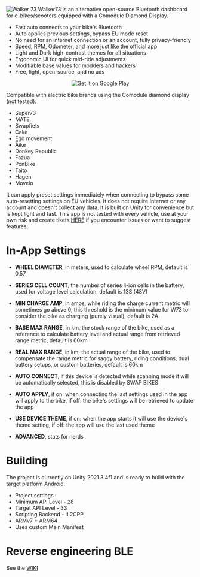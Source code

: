 ![Walker 73](https://github.com/AxelFougues/Walker73/blob/main/GithubGraphic.png?raw=true)
Walker73 is an alternative open-source Bluetooth dashboard for e-bikes/scooters equipped with a Comodule Diamond Display.
- Fast auto connects to your bike's Bluetooth
- Auto applies previous settings, bypass EU mode reset
- No need for an internet connection or an account, fully privacy-friendly
- Speed, RPM, Odometer, and more just like the official app
- Light and Dark high-contrast themes for all situations
- Ergonomic UI for quick mid-ride adjustments 
- Modifiable base values for modders and hackers
- Free, light, open-source, and no ads

<p align="center"><a href='https://play.google.com/store/apps/details?id=com.AzApps.Walker73&hl=en&gl=US&pcampaignid=pcampaignidMKT-Other-global-all-co-prtnr-py-PartBadge-Mar2515-1'><img alt='Get it on Google Play' src='https://play.google.com/intl/en_us/badges/static/images/badges/en_badge_web_generic.png'/></a></p>


Compatible with electric bike brands using the Comodule diamond display (not tested):
- Super73
- MATE.
- Swapfiets
- Cake
- Ego movement
- Äike
- Donkey Republic
- Fazua
- PonBike
- Taito
- Hagen
- Movelo

It can apply preset settings immediately when connecting to bypass some auto-resetting settings on EU vehicles.
It does not require Internet or any account and doesn't collect any data. It is built on Unity for convenience but is kept light and fast.
This app is not tested with every vehicle, use at your own risk and create tikets [HERE](https://github.com/AxelFougues/Walker73/issues) if you encounter issues or want to suggest features.

# In-App Settings

- **WHEEL DIAMETER**, in meters, used to calculate wheel RPM, default is 0.57
- **SERIES CELL COUNT**, the number of series li-ion cells in the battery, used for voltage level calculation, default is 13S (48V)
- **MIN CHARGE AMP**, in amps, while riding the charge current metric will sometimes go above 0, this threshold is the minimum value for W73 to consider the bike as charging (purely visual), default is 2A
- **BASE MAX RANGE**, in km, the stock range of the bike, used as a reference to calculate battery level and actual range from retrieved range metric, default is 60km
- **REAL MAX RANGE**, in km, the actual range of the bike, used to compensate the range metric for saggy battery, riding conditions, dual battery setups, or custom batteries, default is 60km

- **AUTO CONNECT**, if this device is detected while scanning mode it will be automatically selected, this is disabled by SWAP BIKES
- **AUTO APPLY**, if on: when connecting the last settings used in the app will apply to the bike, if off: the bike's settings will be retrieved to update the app
- **USE DEVICE THEME**, if on: when the app starts it will use the device's theme setting, if off: the app will use the last used theme
- **ADVANCED**, stats for nerds

# Building
The project is currently on Unity 2021.3.4f1 and is ready to build with the target platform Android.
- Project settings : 
- Minimum API Level - 28
- Target API Level - 33
- Scripting Backend - IL2CPP
- ARMv7 + ARM64
- Uses custom Main Manifest

# Reverse engineering BLE
See the [WIKI](https://github.com/AxelFougues/Walker73/wiki)

